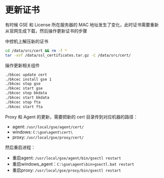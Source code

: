 # 更新证书

有时候 GSE 和 License 所在服务器的 MAC 地址发生了变化，此时证书需要重新从官网生成下载，然后操作更新证书的步骤

中控机上解压新的证书

```bash
cd /data/src/cert && rm -f *
tar -xvf /data/ssl_certificates.tar.gz -C /data/src/cert/
```

操作更新相关组件

```bash
./bkcec update cert
./bkcec install gse 1
./bkcec stop gse
./bkcec start gse
./bkcec stop bkdata
./bkcec start bkdata
./bkcec stop fta
./bkcec start fta
```

Proxy 和 Agent 的更新，需要把新的 cert 目录传到对应机器的路径：

- agent: `/usr/local/gse/agent/cert/`
- windows: `C:\gse\agent\cert\`
- proxy: `/usr/local/gse/proxy/cert/`

然后重启进程：

- 重启agent: `/usr/local/gse/agent/bin/gsectl restart`
- 重启windows_agent：`C:\gse\agent\bin>gsectl.bat restart`
- 重启proxy: `/usr/local/gse/proxy/bin/gsectl restart`
